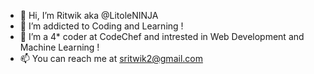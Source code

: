 - 👋 Hi, I’m Ritwik aka @LitoleNINJA
- 👀 I’m addicted to Coding and Learning !
- 🌱 I’m a 4* coder at CodeChef and intrested in Web Development and Machine Learning !
- 📫 You can reach me at sritwik2@gmail.com

<!---
LitoleNINJA/LitoleNINJA is a ✨ special ✨ repository because its `README.md` (this file) appears on your GitHub profile.
You can click the Preview link to take a look at your changes.
--->
